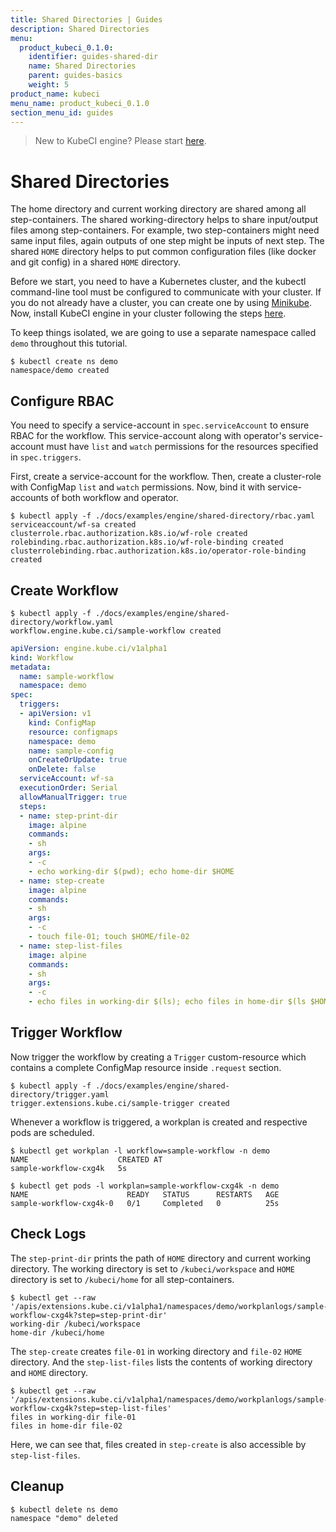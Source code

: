 ```yaml
---
title: Shared Directories | Guides
description: Shared Directories
menu:
  product_kubeci_0.1.0:
    identifier: guides-shared-dir
    name: Shared Directories
    parent: guides-basics
    weight: 5
product_name: kubeci
menu_name: product_kubeci_0.1.0
section_menu_id: guides
---
```


> New to KubeCI engine? Please start [here](/docs/concepts/README.md).

# Shared Directories

The home directory and current working directory are shared among all step-containers. The shared working-directory helps to share input/output files among step-containers. For example, two step-containers might need same input files, again outputs of one step might be inputs of next step. The shared `HOME` directory helps to put common configuration files (like docker and git config) in a shared `HOME` directory.

Before we start, you need to have a Kubernetes cluster, and the kubectl command-line tool must be configured to communicate with your cluster. If you do not already have a cluster, you can create one by using [Minikube](https://github.com/kubernetes/minikube). Now, install KubeCI engine in your cluster following the steps [here](/docs/setup/install.md).

To keep things isolated, we are going to use a separate namespace called `demo` throughout this tutorial.

```console
$ kubectl create ns demo
namespace/demo created
```

## Configure RBAC

You need to specify a service-account in `spec.serviceAccount` to ensure RBAC for the workflow. This service-account along with operator's service-account must have `list` and `watch` permissions for the resources specified in `spec.triggers`.

First, create a service-account for the workflow. Then, create a cluster-role with ConfigMap `list` and `watch` permissions. Now, bind it with service-accounts of both workflow and operator.

```console
$ kubectl apply -f ./docs/examples/engine/shared-directory/rbac.yaml
serviceaccount/wf-sa created
clusterrole.rbac.authorization.k8s.io/wf-role created
rolebinding.rbac.authorization.k8s.io/wf-role-binding created
clusterrolebinding.rbac.authorization.k8s.io/operator-role-binding created
```

## Create Workflow

```console
$ kubectl apply -f ./docs/examples/engine/shared-directory/workflow.yaml
workflow.engine.kube.ci/sample-workflow created
```

```yaml
apiVersion: engine.kube.ci/v1alpha1
kind: Workflow
metadata:
  name: sample-workflow
  namespace: demo
spec:
  triggers:
  - apiVersion: v1
    kind: ConfigMap
    resource: configmaps
    namespace: demo
    name: sample-config
    onCreateOrUpdate: true
    onDelete: false
  serviceAccount: wf-sa
  executionOrder: Serial
  allowManualTrigger: true
  steps:
  - name: step-print-dir
    image: alpine
    commands:
    - sh
    args:
    - -c
    - echo working-dir $(pwd); echo home-dir $HOME
  - name: step-create
    image: alpine
    commands:
    - sh
    args:
    - -c
    - touch file-01; touch $HOME/file-02
  - name: step-list-files
    image: alpine
    commands:
    - sh
    args:
    - -c
    - echo files in working-dir $(ls); echo files in home-dir $(ls $HOME)
```

## Trigger Workflow

Now trigger the workflow by creating a `Trigger` custom-resource which contains a complete ConfigMap resource inside `.request` section.

```console
$ kubectl apply -f ./docs/examples/engine/shared-directory/trigger.yaml
trigger.extensions.kube.ci/sample-trigger created
```

Whenever a workflow is triggered, a workplan is created and respective pods are scheduled.

```console
$ kubectl get workplan -l workflow=sample-workflow -n demo
NAME                    CREATED AT
sample-workflow-cxg4k   5s
```

```console
$ kubectl get pods -l workplan=sample-workflow-cxg4k -n demo
NAME                      READY   STATUS      RESTARTS   AGE
sample-workflow-cxg4k-0   0/1     Completed   0          25s
```

## Check Logs

The `step-print-dir` prints the path of `HOME` directory and current working directory. The working directory is set to `/kubeci/workspace` and `HOME` directory is set to `/kubeci/home` for all step-containers.

```console
$ kubectl get --raw '/apis/extensions.kube.ci/v1alpha1/namespaces/demo/workplanlogs/sample-workflow-cxg4k?step=step-print-dir'
working-dir /kubeci/workspace
home-dir /kubeci/home
```

The `step-create` creates `file-01` in working directory and `file-02` `HOME` directory. And the `step-list-files` lists the contents of working directory and `HOME` directory.

```console
$ kubectl get --raw '/apis/extensions.kube.ci/v1alpha1/namespaces/demo/workplanlogs/sample-workflow-cxg4k?step=step-list-files'
files in working-dir file-01
files in home-dir file-02
```

Here, we can see that, files created in `step-create` is also accessible by `step-list-files`.

## Cleanup

```console
$ kubectl delete ns demo
namespace "demo" deleted
```
